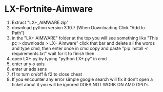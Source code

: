 # LX-Fortnite-Aimware
1. Extract "LX+_AIMWARE.zip"
2. download python version 3.10.7 (When Downloading Click "Add to Path")
3. in the "LX+ AIMWARE" folder at the top you will see something like "This pc > downloads > LX+ Aimware" click that bar and delete all the words and type cmd, then enter once in cmd copy and paste "pip install -r requirements.txt" wait for it to finish then
4. open LX+.py by typing "python LX+.py" in cmd
5. enter ur y-x axis 
6. enter ur ads sens 
7. f1 to turn on/off & f2 to close cheat
8. If you encounter any error simple google search will fix it don’t open a ticket about it you will be ignored
DOES NOT WORK ON AMD GPU's
